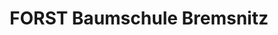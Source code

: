 ---
title: "FORST Baumschule Bremsnitz"
url: /bremsnitz/forst-baumschule-bremsnitz/
shop: Garten-Center
---